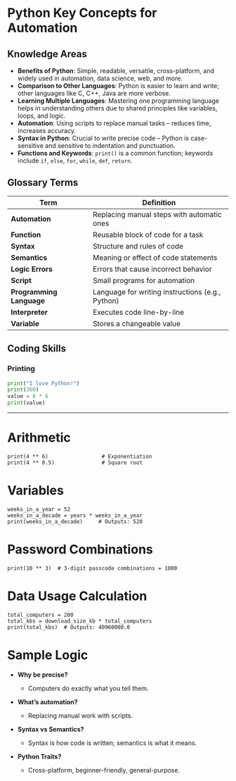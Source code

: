 # Python Key Concepts for Automation

## Knowledge Areas

- **Benefits of Python**: Simple, readable, versatile, cross-platform, and widely used in automation, data science, web, and more.
- **Comparison to Other Languages**: Python is easier to learn and write; other languages like C, C++, Java are more verbose.
- **Learning Multiple Languages**: Mastering one programming language helps in understanding others due to shared principles like variables, loops, and logic.
- **Automation**: Using scripts to replace manual tasks – reduces time, increases accuracy.
- **Syntax in Python**: Crucial to write precise code – Python is case-sensitive and sensitive to indentation and punctuation.
- **Functions and Keywords**: `print()` is a common function; keywords include `if`, `else`, `for`, `while`, `def`, `return`.

## Glossary Terms

| Term | Definition |
|------|------------|
| **Automation** | Replacing manual steps with automatic ones |
| **Function** | Reusable block of code for a task |
| **Syntax** | Structure and rules of code |
| **Semantics** | Meaning or effect of code statements |
| **Logic Errors** | Errors that cause incorrect behavior |
| **Script** | Small programs for automation |
| **Programming Language** | Language for writing instructions (e.g., Python) |
| **Interpreter** | Executes code line-by-line |
| **Variable** | Stores a changeable value |

## Coding Skills

### Printing
```python
print("I love Python!")
print(360)
value = 8 * 6
print(value)
```
---

# Arithmetic
```print(3 * 8 / 2 + 5 - 1)      # Basic arithmetic
print(4 ** 6)                 # Exponentiation
print(4 ** 0.5)               # Square root
```

# Variables
```years = 10
weeks_in_a_year = 52
weeks_in_a_decade = years * weeks_in_a_year
print(weeks_in_a_decade)     # Outputs: 520
```

# Password Combinations
```
print(10 ** 3)  # 3-digit passcode combinations = 1000
```

# Data Usage Calculation
```download_size_kb = 200 * 1024
total_computers = 200
total_kbs = download_size_kb * total_computers
print(total_kbs)  # Outputs: 40960000.0
```

# Sample Logic

- **Why be precise?**
  - Computers do exactly what you tell them.

- **What’s automation?**
  - Replacing manual work with scripts.

- **Syntax vs Semantics?**
  - Syntax is how code is written; semantics is what it means.

- **Python Traits?**
  - Cross-platform, beginner-friendly, general-purpose.

